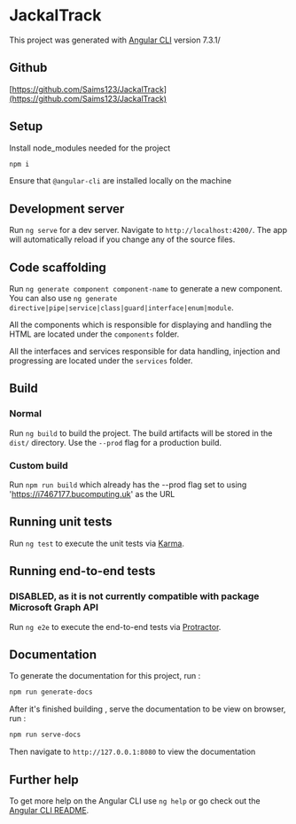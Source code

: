 # JackalTrack

This project was generated with [Angular CLI](https://github.com/angular/angular-cli) version 7.3.1/
## Github 
[https://github.com/Saims123/JackalTrack](https://github.com/Saims123/JackalTrack)

## Setup
Install node_modules needed for the project
```bash
npm i 
```
Ensure that `@angular-cli` are installed locally on the machine

## Development server

Run `ng serve` for a dev server. Navigate to `http://localhost:4200/`. The app will automatically reload if you change any of the source files.

## Code scaffolding

Run `ng generate component component-name` to generate a new component. You can also use `ng generate directive|pipe|service|class|guard|interface|enum|module`.

All the components which is responsible for displaying and handling the HTML are located under the `components` folder.

All the interfaces and services responsible for data handling, injection and progressing are located under the `services` folder.

## Build
### Normal
Run `ng build` to build the project. The build artifacts will be stored in the `dist/` directory. Use the `--prod` flag for a production build.

### Custom build
Run `npm run build` which already has the --prod flag set to using 'https://i7467177.bucomputing.uk' as the URL

## Running unit tests

Run `ng test` to execute the unit tests via [Karma](https://karma-runner.github.io).

## Running end-to-end tests
### DISABLED, as it is not currently compatible with package Microsoft Graph API
Run `ng e2e` to execute the end-to-end tests via [Protractor](http://www.protractortest.org/).


## Documentation
To generate the documentation for this project, run :
```bash
npm run generate-docs
```
After it's finished building , serve the documentation to be view on browser, run :
```bash
npm run serve-docs
```
Then navigate to `http://127.0.0.1:8080` to view the documentation
## Further help

To get more help on the Angular CLI use `ng help` or go check out the [Angular CLI README](https://github.com/angular/angular-cli/blob/master/README.md).

